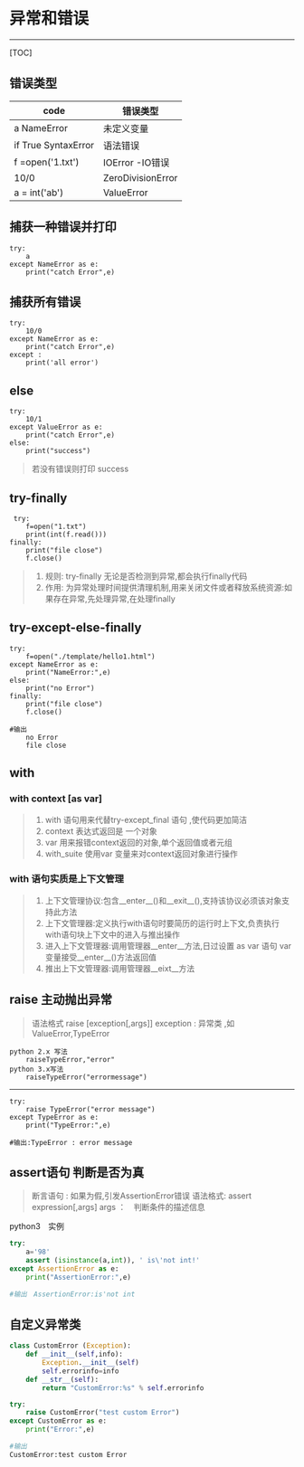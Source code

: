 # 异常和错误
---
[TOC]

## 错误类型
|code|错误类型|
|---|---|
|a  NameError     |未定义变量|
|if True  SyntaxError   | 语法错误|
|f  =open('1.txt') |  IOError  -IO错误|
|10/0   |ZeroDivisionError   |
|a = int('ab') | ValueError|

## 捕获一种错误并打印
    try:
        a
    except NameError as e:     
        print("catch Error",e)	

## 捕获所有错误
    try:
        10/0
    except NameError as e:
        print("catch Error",e)
    except :
        print('all error')
        
## else
	try:
        10/1
	except ValueError as e:
        print("catch Error",e)
	else:
        print("success")
>若没有错误则打印 success

## try-finally
     try:
        f=open("1.txt")
        print(int(f.read()))
    finally:
        print("file close")
        f.close()
>1. 规则: try-finally 无论是否检测到异常,都会执行finally代码
>2. 作用: 为异常处理时间提供清理机制,用来关闭文件或者释放系统资源:如果存在异常,先处理异常,在处理finally

## try-except-else-finally
	try:
        f=open("./template/hello1.html")
	except NameError as e:
        print("NameError:",e)
	else:
        print("no Error")
	finally:
        print("file close")
        f.close()
        
	#输出 
		no Error
        file close

## with
### with context [as var]
>1. with 语句用来代替try-except_final 语句  ,使代码更加简洁
>2. context 表达式返回是 一个对象
>3. var 用来报错context返回的对象,单个返回值或者元组
>4. with_suite 使用var 变量来对context返回对象进行操作

### with 语句实质是上下文管理
>1. 上下文管理协议:包含__enter__()和__exit__(),支持该协议必须该对象支持此方法
>2.  上下文管理器:定义执行with语句时要简历的运行时上下文,负责执行with语句块上下文中的进入与推出操作
>3. 进入上下文管理器:调用管理器__enter__方法,日过设置 as var 语句 var变量接受__enter__()方法返回值
>4. 推出上下文管理器:调用管理器__eixt__方法
>

## raise  主动抛出异常
>语法格式 raise [exception[,args]]
>exception  : 异常类 ,如 ValueError,TypeError
		
	python 2.x 写法
		raiseTypeError,"error"
	python 3.x写法
		raiseTypeError("errormessage")
	
 ---
 
	try:
        raise TypeError("error message")
	except TypeError as e:
        print("TypeError:",e)
            
	#输出:TypeError : error message

## 	assert语句 判断是否为真
>断言语句  : 如果为假,引发AssertionError错误
>语法格式:    assert expression[,args]
> args ：　判断条件的描述信息

        
python3　实例
```python
try:
    a='98'
    assert (isinstance(a,int)), ' is\'not int!'
except AssertionError as e:
    print("AssertionError:",e)
    
#输出　AssertionError:is'not int
```

## 自定义异常类
```python
class CustomError (Exception):
    def __init__(self,info):
        Exception.__init__(self)
        self.errorinfo=info
    def __str__(self):
        return "CustomError:%s" % self.errorinfo

try:
    raise CustomError("test custom Error")
except CustomError as e:
    print("Error:",e)
    
#输出
CustomError:test custom Error
```